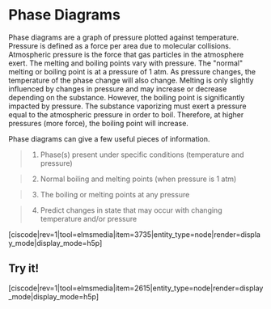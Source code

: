 <div style="float:right;margin:auto"><ebook-button title="Phase Diagrams" link="https://genchem.science.psu.edu/13-4-phase-diagrams"></ebook-button></div>



# Phase Diagrams


Phase diagrams are a graph of pressure plotted against temperature. Pressure is defined as a force per area due to molecular collisions. Atmospheric pressure is the force that gas particles in the atmosphere exert.  The melting and boiling points vary with pressure.  The "normal" melting or boiling point is at a pressure of 1 atm.  As pressure changes, the temperature of the phase change will also change.  Melting is only slightly influenced by changes in pressure and may increase or decrease depending on the substance.  However, the boiling point is significantly impacted by pressure.  The substance vaporizing must exert a pressure equal to the atmospheric pressure in order to boil.  Therefore, at higher pressures (more force), the boiling point will increase.


Phase diagrams can give a few useful pieces of information.



> 1) Phase(s) present under specific conditions (temperature and pressure)

> 2) Normal boiling and melting points (when pressure is 1 atm)

> 3) The boiling or melting points at any pressure

> 4) Predict changes in state that may occur with changing temperature and/or pressure

[ciscode|rev=1|tool=elmsmedia|item=3735|entity_type=node|render=display_mode|display_mode=h5p]

## Try it!

[ciscode|rev=1|tool=elmsmedia|item=2615|entity_type=node|render=display_mode|display_mode=h5p]